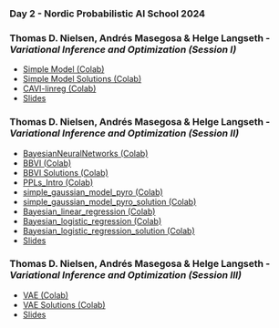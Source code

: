 ### Day 2 - Nordic Probabilistic AI School 2024

### Thomas D. Nielsen, Andrés Masegosa & Helge Langseth - *Variational Inference and Optimization (Session I)*
- [Simple Model (Colab)](https://colab.research.google.com/github/PGM-Lab/2024-ProbAI/blob/main/Day2-BeforeLunch/notebooks/students_simple_model.ipynb)
- [Simple Model Solutions (Colab)](https://colab.research.google.com/github/PGM-Lab/2024-ProbAI/blob/main/Day2-BeforeLunch/notebooks/solution_simple_model.ipynb)
- [CAVI-linreg (Colab)](https://colab.research.google.com/github/PGM-Lab/2024-ProbAI/blob/main/Day2-BeforeLunch/notebooks/CAVI-linreg.ipynb)
- [Slides](Thomas%20D.%20Nielsen%20Andrés%20Masegosa%20Helge%20Langseth/Session-I/probAI-day2_before_lunch.pdf)

### Thomas D. Nielsen, Andrés Masegosa & Helge Langseth - *Variational Inference and Optimization (Session II)*
- [BayesianNeuralNetworks (Colab)](https://colab.research.google.com/github/PGM-Lab/2024-ProbAI/blob/main/Day2-AfterLunch/notebooks/BayesianNeuralNetworks.ipynb)
- [BBVI (Colab)](https://colab.research.google.com/github/PGM-Lab/2024-ProbAI/blob/main/Day2-AfterLunch/notebooks/students_BBVI.ipynb)
- [BBVI Solutions (Colab)](https://colab.research.google.com/github/PGM-Lab/2024-ProbAI/blob/main/Day2-AfterLunch/notebooks/solutions_BBVI.ipynb)
- [PPLs_Intro (Colab)](https://colab.research.google.com/github/PGM-Lab/2024-ProbAI/blob/main/Day2-AfterLunch/notebooks/PPLs_Intro.ipynb)
- [simple_gaussian_model_pyro (Colab)](https://colab.research.google.com/github/PGM-Lab/2024-ProbAI/blob/main/Day2-AfterLunch/notebooks/student_simple_gaussian_model_pyro.ipynb)
- [simple_gaussian_model_pyro_solution (Colab)](https://colab.research.google.com/github/PGM-Lab/2024-ProbAI/blob/main/Day2-AfterLunch/notebooks/solution_simple_gaussian_model_pyro.ipynb)
- [Bayesian_linear_regression (Colab)](https://colab.research.google.com/github/PGM-Lab/2024-ProbAI/blob/main/Day2-AfterLunch/notebooks/bayesian_linear_regression.ipynb)
- [Bayesian_logistic_regression (Colab)](https://colab.research.google.com/github/PGM-Lab/2024-ProbAI/blob/main/Day2-AfterLunch/notebooks/students_bayesian_logistic_regression.ipynb)
- [Bayesian_logistic_regression_solution (Colab)](https://colab.research.google.com/github/PGM-Lab/2024-ProbAI/blob/main/Day2-AfterLunch/notebooks/solutions_bayesian_logistic_regression.ipynb)
- [Slides](Thomas%20D.%20Nielsen%20Andrés%20Masegosa%20Helge%20Langseth/Session-II/probAI-day2_after_lunch.pdf)

### Thomas D. Nielsen, Andrés Masegosa & Helge Langseth - *Variational Inference and Optimization (Session III)*
- [VAE (Colab)]()
- [VAE Solutions (Colab)]()
- [Slides](Thomas%20D.%20Nielsen%20Andrés%20Masegosa%20Helge%20Langseth/Session-III/probAI-day2_evening.pdf)